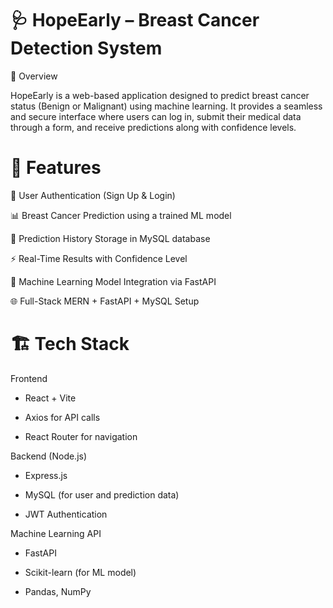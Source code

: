 # 🩺 HopeEarly – Breast Cancer Detection System

📘 Overview

HopeEarly is a web-based application designed to predict breast cancer status (Benign or Malignant) using machine learning.
It provides a seamless and secure interface where users can log in, submit their medical data through a form, and receive predictions along with confidence levels.


# 🚀 Features

🔐 User Authentication (Sign Up & Login)

📊 Breast Cancer Prediction using a trained ML model

💾 Prediction History Storage in MySQL database

⚡ Real-Time Results with Confidence Level

🧠 Machine Learning Model Integration via FastAPI

🌐 Full-Stack MERN + FastAPI + MySQL Setup

# 🏗️ Tech Stack

Frontend

- React + Vite

- Axios for API calls

- React Router for navigation

Backend (Node.js)

- Express.js

- MySQL (for user and prediction data)

- JWT Authentication

Machine Learning API

- FastAPI

- Scikit-learn (for ML model)

- Pandas, NumPy